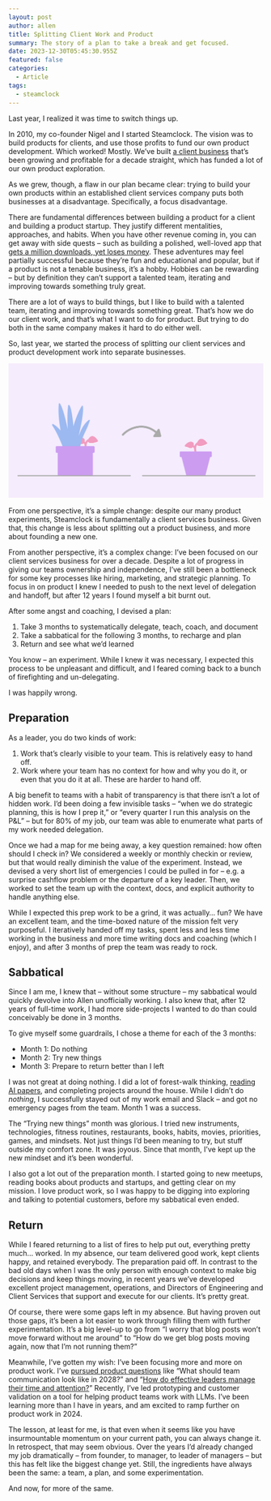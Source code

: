 ```yaml
---
layout: post
author: allen
title: Splitting Client Work and Product
summary: The story of a plan to take a break and get focused.
date: 2023-12-30T05:45:30.955Z
featured: false
categories:
  - Article
tags:
  - steamclock
---
```


Last year, I realized it was time to switch things up.

In 2010, my co-founder Nigel and I started Steamclock. The vision was to build products for clients, and use those profits to fund our own product development. Which worked! Mostly. We’ve built [a client business](https://steamclock.com/) that’s been growing and profitable for a decade straight, which has funded a lot of our own product exploration.

As we grew, though, a flaw in our plan became clear: trying to build your own products within an established client services company puts both businesses at a disadvantage. Specifically, a focus disadvantage.

There are fundamental differences between building a product for a client and building a product startup. They justify different mentalities, approaches, and habits. When you have other revenue coming in, you can get away with side quests – such as building a polished, well-loved app that [gets a million downloads, yet loses money](https://playspies.com/release/2022/06/season4/). These adventures may feel partially successful because they’re fun and educational and popular, but if a product is not a tenable business, it’s a hobby. Hobbies can be rewarding – but by definition they can’t support a talented team, iterating and improving towards something truly great.

There are a lot of ways to build things, but I like to build with a talented team, iterating and improving towards something great. That’s how we do our client work, and that’s what I want to do for product. But trying to do both in the same company makes it hard to do either well.

So, last year, we started the process of splitting our client services and product development work into separate businesses.

<div class="centered">
<img src="/images/2023/plants.png">
</div>

From one perspective, it’s a simple change: despite our many product experiments, Steamclock is fundamentally a client services business. Given that, this change is less about splitting out a product business, and more about founding a new one.

From another perspective, it’s a complex change: I’ve been focused on our client services business for over a decade. Despite a lot of progress in giving our teams ownership and independence, I’ve still been a bottleneck for some key processes like hiring, marketing, and strategic planning. To focus in on product I knew I needed to push to the next level of delegation and handoff, but after 12 years I found myself a bit burnt out.

After some angst and coaching, I devised a plan:

1. Take 3 months to systematically delegate, teach, coach, and document
2. Take a sabbatical for the following 3 months, to recharge and plan
3. Return and see what we’d learned

You know – an experiment. While I knew it was necessary, I expected this process to be unpleasant and difficult, and I feared coming back to a bunch of firefighting and un-delegating.

I was happily wrong.
## Preparation

As a leader, you do two kinds of work:

1. Work that’s clearly visible to your team. This is relatively easy to hand off.
2. Work where your team has no context for how and why you do it, or even that you do it at all. These are harder to hand off.

A big benefit to teams with a habit of transparency is that there isn’t a lot of hidden work. I’d been doing a few invisible tasks – “when we do strategic planning, this is how I prep it,” or “every quarter I run this analysis on the P&L” – but for 80% of my job, our team was able to enumerate what parts of my work needed delegation.

Once we had a map for me being away, a key question remained: how often should I check in? We considered a weekly or monthly checkin or review, but that would really diminish the value of the experiment. Instead, we devised a very short list of emergencies I could be pulled in for – e.g. a surprise cashflow problem or the departure of a key leader. Then, we worked to set the team up with the context, docs, and explicit authority to handle anything else.

While I expected this prep work to be a grind, it was actually… fun? We have an excellent team, and the time-boxed nature of the mission felt very purposeful. I iteratively handed off my tasks, spent less and less time working in the business and more time writing docs and coaching (which I enjoy), and after 3 months of prep the team was ready to rock.

## Sabbatical

Since I am me, I knew that – without some structure – my sabbatical would quickly devolve into Allen unofficially working. I also knew that, after 12 years of full-time work, I had more side-projects I wanted to do than could conceivably be done in 3 months.

To give myself some guardrails, I chose a theme for each of the 3 months:

- Month 1: Do nothing
- Month 2: Try new things
- Month 3: Prepare to return better than I left

I was not great at doing nothing. I did a lot of forest-walk thinking, [reading AI papers](https://allenpike.com/2023/175b-parameter-goldfish-gpt), and completing projects around the house. While I didn’t do *nothing*, I successfully stayed out of my work email and Slack – and got no emergency pages from the team. Month 1 was a success.

The “Trying new things” month was glorious. I tried new instruments, technologies, fitness routines, restaurants, books, habits, movies, priorities, games, and mindsets. Not just things I’d been meaning to try, but stuff outside my comfort zone. It was joyous. Since that month, I’ve kept up the new mindset and it’s been wonderful.

I also got a lot out of the preparation month. I started going to new meetups, reading books about products and startups, and getting clear on my mission. I love product work, so I was happy to be digging into exploring and talking to potential customers, before my sabbatical even ended.
## Return

While I feared returning to a list of fires to help put out, everything pretty much… worked. In my absence, our team delivered good work, kept clients happy, and retained everybody. The preparation paid off. In contrast to the bad old days when I was the only person with enough context to make big decisions and keep things moving, in recent years we’ve developed excellent project management, operations, and Directors of Engineering and Client Services that support and execute for our clients. It’s pretty great.

Of course, there were some gaps left in my absence. But having proven out those gaps, it’s been a lot easier to work through filling them with further experimentation. It’s a big level-up to go from “I worry that blog posts won’t move forward without me around” to “How do we get blog posts moving again, now that I’m not running them?”

Meanwhile, I’ve gotten my wish: I’ve been focusing more and more on product work. I’ve [pursued product questions](https://allenpike.com/2023/have-a-research-question) like “What should team communication look like in 2028?” and “[How do effective leaders manage their time and attention?](https://allenpike.com/2023/how-leaders-manage-time-attention-tasks)” Recently, I’ve led prototyping and customer validation on a tool for helping product teams work with LLMs. I’ve been learning more than I have in years, and am excited to ramp further on product work in 2024.

The lesson, at least for me, is that even when it seems like you have insurmountable momentum on your current path, you can always change it. In retrospect, that may seem obvious. Over the years I’d already changed my job dramatically – from founder, to manager, to leader of managers – but this has felt like the biggest change yet. Still, the ingredients have always been the same: a team, a plan, and some experimentation.

And now, for more of the same.
